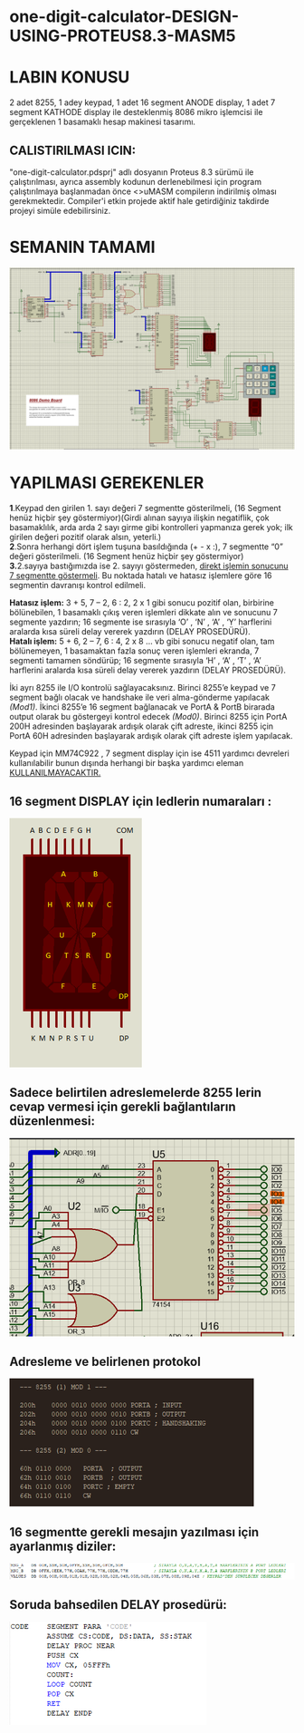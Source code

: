 # one-digit-calculator-DESIGN-USING-PROTEUS8.3-MASM5

# LABIN KONUSU

2 adet 8255, 1 adey keypad, 1 adet 16 segment ANODE display, 1 adet 7 segment KATHODE display ile desteklenmiş 8086 mikro işlemcisi ile gerçeklenen 1 basamaklı hesap makinesi tasarımı.

## CALISTIRILMASI ICIN:
"one-digit-calculator.pdsprj" adlı dosyanın Proteus 8.3 sürümü ile çalıştırılması, ayrıca assembly kodunun derlenebilmesi için program çalıştırılmaya başlanmadan önce <>uMASM compilerın indirilmiş</u> olması gerekmektedir. Compiler'i etkin projede aktif hale getirdiğiniz takdirde projeyi simüle edebilirsiniz.


# SEMANIN TAMAMI
<img src="https://github.com/sercaksoy/one-digit-calculator-DESIGN-USING-PROTEUS8.3-MASM5/blob/main/supportive_images/full_schema.png">

# YAPILMASI GEREKENLER
<b>1</b>.Keypad den girilen 1. sayı değeri 7 segmentte gösterilmeli, (16 Segment henüz hiçbir şey göstermiyor)(Girdi alınan sayıya ilişkin negatiflik, çok basamaklılık, arda arda 2 sayı girme gibi kontrolleri yapmanıza gerek yok; ilk girilen değeri pozitif olarak alsın, yeterli.)
</br><b>2</b>.Sonra herhangi dört işlem tuşuna basıldığında (+  -  x  :), 7 segmentte “0” değeri gösterilmeli. (16 Segment henüz hiçbir şey göstermiyor)
</br><b>3.</b>2.sayıya bastığımızda ise 2. sayıyı göstermeden, <u>direkt işlemin sonucunu 7 segmentte göstermeli</u>. Bu noktada hatalı ve hatasız işlemlere göre 16 segmentin davranışı kontrol edilmeli.

<b>Hatasız işlem:</b> 3 + 5,   7 – 2,   6 : 2,   2 x 1 gibi sonucu pozitif olan, birbirine bölünebilen, 1 basamaklı  çıkış veren işlemleri dikkate alın ve sonucunu 7 segmente yazdırın; 16 segmente ise sırasıyla ‘O’ , ‘N’ , ‘A’ , ‘Y’ harflerini aralarda kısa süreli delay vererek yazdırın (DELAY PROSEDÜRÜ). 
</br><b>Hatalı işlem:</b> 5 + 6,   2 – 7,   6 : 4,  2 x 8 … vb gibi sonucu negatif olan, tam bölünemeyen, 1 basamaktan fazla sonuç veren işlemleri ekranda, 7 segmenti tamamen söndürüp; 16 segmente sırasıyla ‘H’ , ‘A’ , ‘T’ , ‘A’ harflerini aralarda kısa süreli delay vererek yazdırın (DELAY PROSEDÜRÜ).

İki ayrı 8255 ile I/O kontrolü sağlayacaksınız. Birinci 8255’e keypad ve 7 segment bağlı olacak ve handshake ile veri alma-gönderme yapılacak <i>(Mod1)</i>. İkinci 8255’e 16 segment bağlanacak ve PortA & PortB birarada output olarak bu göstergeyi kontrol edecek <i>(Mod0)</i>. Birinci 8255 için PortA 200H adresinden başlayarak ardışık olarak çift adreste, ikinci 8255 için PortA 60H adresinden başlayarak ardışık olarak çift adreste işlem yapılacak.

Keypad için MM74C922 , 7 segment display için ise 4511 yardımcı devreleri kullanılabilir bunun dışında herhangi bir başka yardımcı eleman <u>KULLANILMAYACAKTIR.</u>

<h2>16 segment DISPLAY için ledlerin numaraları :</h2>
<img src="https://github.com/sercaksoy/one-digit-calculator-DESIGN-USING-PROTEUS8.3-MASM5/blob/main/supportive_images/16-segment-display.png">
<h2>Sadece belirtilen adreslemelerde 8255 lerin cevap vermesi için gerekli bağlantıların düzenlenmesi:</h2>
<img src="https://github.com/sercaksoy/one-digit-calculator-DESIGN-USING-PROTEUS8.3-MASM5/blob/main/supportive_images/data_gate.png">
<h2>Adresleme ve belirlenen protokol</h2>
<img src="https://github.com/sercaksoy/one-digit-calculator-DESIGN-USING-PROTEUS8.3-MASM5/blob/main/supportive_images/address_info.png">
<h2>16 segmentte gerekli mesajın yazılması için ayarlanmış diziler:</h2>
<img src="https://github.com/sercaksoy/one-digit-calculator-DESIGN-USING-PROTEUS8.3-MASM5/blob/main/supportive_images/used_arrays.png">
<h2>Soruda bahsedilen DELAY prosedürü:</h2>
<img src="https://github.com/sercaksoy/one-digit-calculator-DESIGN-USING-PROTEUS8.3-MASM5/blob/main/supportive_images/delay_procedure.png">

